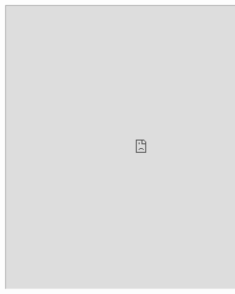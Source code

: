 <iframe
height = 900
width = 900
padding = 0 0
margins = 0 0
src="https://leagueoflegends.fandom.com/wiki/Ekko/LoL"></iframe>